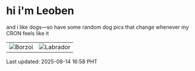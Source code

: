 # hi i'm Leoben

and i like dogs—so have some random dog pics that change whenever my CRON feels like it

|  |  |
|--------|----------|
| ![Borzoi](https://random-dog-vercel.vercel.app/api/random-borzoi?v=1755161905) | ![Labrador](https://random-dog-vercel.vercel.app/api/random-labrador?v=1755161905) |

Last updated: 2025-08-14 16:58 PHT
